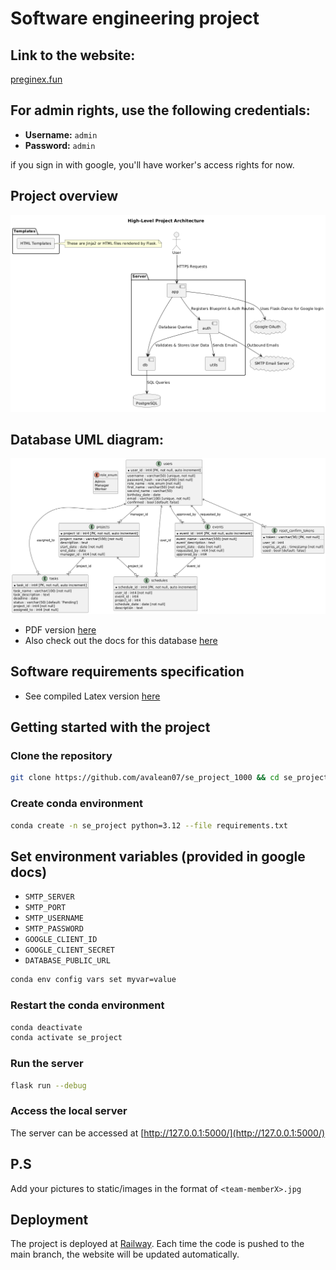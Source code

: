 # Software engineering project

## Link to the website:

[preginex.fun](https://preginex.fun)

## For admin rights, use the following credentials:

- **Username:** `admin`
- **Password:** `admin`

if you sign in with google, you'll have worker's access rights for now.

## Project overview

![Project overview](documentation/images/project_uml_diagram.png)

## Database UML diagram:

![Database UML diagram](documentation/images/database_uml_diagram.png)

- PDF version [here](documentation/pdf/uml_diagram.pdf)
- Also check out the docs for this database [here](https://dbdocs.io/awerks/software_project)

## Software requirements specification

- See compiled Latex version [here](documentation/pdf/software_requirements.pdf)

## Getting started with the project

### Clone the repository

```bash
git clone https://github.com/avalean07/se_project_1000 && cd se_project_1000
```

### Create conda environment

```bash
conda create -n se_project python=3.12 --file requirements.txt
```

## Set environment variables (provided in google docs)

- `SMTP_SERVER`
- `SMTP_PORT`
- `SMTP_USERNAME`
- `SMTP_PASSWORD`
- `GOOGLE_CLIENT_ID`
- `GOOGLE_CLIENT_SECRET`
- `DATABASE_PUBLIC_URL`

```bash
conda env config vars set myvar=value
```

### Restart the conda environment

```bash
conda deactivate
conda activate se_project
```

### Run the server

```bash
flask run --debug
```

### Access the local server

The server can be accessed at [http://127.0.0.1:5000/](http://127.0.0.1:5000/)

## P.S

Add your pictures to static/images in the format of `<team-memberX>.jpg`

## Deployment

The project is deployed at [Railway](https://railway.com/). Each time the code is pushed to the main branch, the website will be updated automatically.
